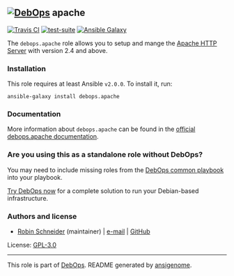 ## [![DebOps](https://debops.org/images/debops-small.png)](https://debops.org) apache

<!-- This file was generated by Ansigenome. Do not edit this file directly but
     instead have a look at the files in the ./meta/ directory. -->

[![Travis CI](https://img.shields.io/travis/debops/ansible-apache.svg?style=flat)](https://travis-ci.org/debops/ansible-apache)
[![test-suite](https://img.shields.io/badge/test--suite-ansible--apache-blue.svg?style=flat)](https://github.com/debops/test-suite/tree/master/ansible-apache/)
[![Ansible Galaxy](https://img.shields.io/badge/galaxy-debops.apache-660198.svg?style=flat)](https://galaxy.ansible.com/debops/apache)


The ``debops.apache`` role allows you to setup and mange the [Apache HTTP Server]
with version 2.4 and above.

[Apache HTTP Server]: https://en.wikipedia.org/wiki/Apache_HTTP_Server

### Installation

This role requires at least Ansible `v2.0.0`. To install it, run:

```Shell
ansible-galaxy install debops.apache
```

### Documentation

More information about `debops.apache` can be found in the
[official debops.apache documentation](https://docs.debops.org/en/latest/ansible/roles/ansible-apache/docs/).



### Are you using this as a standalone role without DebOps?

You may need to include missing roles from the [DebOps common
playbook](https://github.com/debops/debops-playbooks/blob/master/playbooks/common.yml)
into your playbook.

[Try DebOps now](https://debops.org/) for a complete solution to run your Debian-based infrastructure.





### Authors and license

- [Robin Schneider](https://docs.debops.org/en/latest/debops-keyring/docs/entities.html#debops-keyring-entity-ypid) (maintainer) | [e-mail](mailto:ypid@riseup.net) | [GitHub](https://github.com/ypid)

License: [GPL-3.0](https://tldrlegal.com/license/gnu-general-public-license-v3-%28gpl-3%29)

***

This role is part of [DebOps](https://debops.org/). README generated by [ansigenome](https://github.com/nickjj/ansigenome/).

